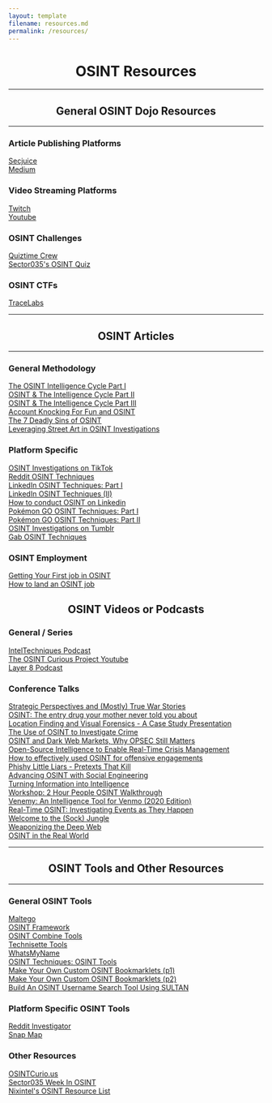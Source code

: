 ```yaml
---
layout: template
filename: resources.md
permalink: /resources/
---
```

<center><h1>OSINT Resources</h1></center>
<hr>

<center><h2>General OSINT Dojo Resources</h2></center>
<hr>

<h3>Article Publishing Platforms</h3>
<a href="https://www.secjuice.com/join-secjuice-writing-team/">Secjuice</a> <br>
<a href="https://about.medium.com/creators/">Medium</a><br>

<h3>Video Streaming Platforms</h3>
<a href="https://www.twitch.tv/">Twitch</a><br>
<a href="https://www.youtube.com">Youtube</a><br>

<h3>OSINT Challenges</h3>
<a href="https://twitter.com/quiztime">Quiztime Crew</a><br>
<a href="https://twitter.com/Sector035/status/1211038518635614208">Sector035's OSINT Quiz</a><br>

<h3>OSINT CTFs</h3>
<a href="https://www.tracelabs.org/initiatives/search-party">TraceLabs</a><br>

<hr>
<center><h2>OSINT Articles</h2></center>
<hr>

<h3>General Methodology</h3>
<a href="https://www.secjuice.com/the-osint-intelligence-cycle-part-i-planning-and-direction/">The OSINT Intelligence Cycle Part I</a><br>
<a href="https://www.secjuice.com/osint-and-the-intelligence-cycle-part-ii-collection/">OSINT & The Intelligence Cycle Part II</a><br>
<a href="https://www.secjuice.com/osint-the-intelligence-cycle-part-iii-processing-raw-intelligence/">OSINT & The Intelligence Cycle Part III</a><br>
<a href="https://www.secjuice.com/account-recovery-osint/">Account Knocking For Fun and OSINT</a><br>
<a href="https://www.secjuice.com/the-7-deadly-sins-of-osint/">The 7 Deadly Sins of OSINT</a><br>
<a href="https://www.secjuice.com/street-art-in-osint-investigations/">Leveraging Street Art in OSINT Investigations</a><br>

<h3>Platform Specific</h3>
<a href="https://www.secjuice.com/osint-investigations-on-tiktok/">OSINT Investigations on TikTok</a><br>
<a href="https://www.secjuice.com/reddit-osint-techniques/">Reddit OSINT Techniques</a><br>
<a href="https://www.secjuice.com/linkedin-osint-part-1/">LinkedIn OSINT Techniques: Part I</a><br>
<a href="https://www.secjuice.com/linkedin-osint-techniques-part-ii/">LinkedIn OSINT Techniques (II)</a><br>
<a href="https://www.osintme.com/index.php/2020/04/26/how-to-conduct-osint-on-linkedin/">How to conduct OSINT on Linkedin</a><br>
<a href="https://www.secjuice.com/pokemon-go-osint-techniques/">Pokémon GO OSINT Techniques: Part I</a><br>
<a href="https://www.secjuice.com/part-2-pokemon-osint-techniques/">Pokémon GO OSINT Techniques: Part II</a><br>
<a href="https://www.secjuice.com/tumblr-osint/">OSINT Investigations on Tumblr</a><br>
<a href="https://www.secjuice.com/investigate-gab-users-osint/">Gab OSINT Techniques</a><br>

<h3>OSINT Employment</h3>
<a href="https://www.secjuice.com/landing-your-first-job-in-osint/">Getting Your First job in OSINT</a><br>
<a href="https://osintcurio.us/2020/04/01/how-to-land-an-osint-job/">How to land an OSINT job</a><br>

<center><h2>OSINT Videos or Podcasts</h2></center>

<h3>General / Series</h3>
<a href="https://inteltechniques.com/podcast.html">IntelTechniques Podcast</a><br>
<a href="https://www.youtube.com/channel/UCjzceWf-OT3ImIKztzGkipA">The OSINT Curious Project Youtube</a><br>
<a href="https://layer8conference.com/the-layer-8-podcast/">Layer 8 Podcast</a><br>

<h3>Conference Talks</h3>
<a href="https://www.youtube.com/watch?v=U6fdUoEyPms">Strategic Perspectives and (Mostly) True War Stories</a><br>
<a href="https://www.youtube.com/watch?v=Kl5Ivl0dQZo">OSINT: The entry drug your mother never told you about</a><br>
<a href="https://www.youtube.com/watch?v=fkTvxlOgwoc">Location Finding and Visual Forensics - A Case Study Presentation</a><br>
<a href="https://www.youtube.com/watch?v=jojJdjF5zD8">The Use of OSINT to Investigate Crime</a><br>
<a href="https://www.youtube.com/watch?v=IqZZU9lFlF4">OSINT and Dark Web Markets, Why OPSEC Still Matters</a><br>
<a href="https://www.youtube.com/watch?v=yvg9tLPKnUE">Open-Source Intelligence to Enable Real-Time Crisis Management</a><br>
<a href="https://www.youtube.com/watch?v=qqba_49bi2w">How to effectively used OSINT for offensive engagements</a><br>
<a href="https://www.youtube.com/watch?v=_G19KD5CrEU">Phishy Little Liars - Pretexts That Kill</a><br>
<a href="https://www.youtube.com/watch?v=WLWvaST7Grw">Advancing OSINT with Social Engineering</a><br>
<a href="https://www.youtube.com/watch?v=9-IHQEryuZ0">Turning Information into Intelligence</a><br>
<a href="https://www.youtube.com/watch?v=EePeB9A2ZAk">Workshop: 2 Hour People OSINT Walkthrough</a><br>
<a href="https://www.youtube.com/watch?v=MKzaNWs79rA">Venemy: An Intelligence Tool for Venmo (2020 Edition)</a><br>
<a href="https://www.youtube.com/watch?v=yrOOdq25wMw">Real-Time OSINT: Investigating Events as They Happen</a><br>
<a href="https://www.youtube.com/watch?v=v8EP6xOcB8M">Welcome to the (Sock) Jungle </a><br>
<a href="https://www.youtube.com/watch?v=eLL6BPKvwlg">Weaponizing the Deep Web</a><br>
<a href="https://www.youtube.com/watch?v=DSEGmdzs9Kg">OSINT in the Real World</a><br>

<hr>
<center><h2>OSINT Tools and Other Resources</h2></center>
<hr>

<h3>General OSINT Tools</h3>
<a href="https://www.maltego.com/">Maltego</a><br>
<a href="https://osintframework.com/">OSINT Framework</a><br>
<a href="https://www.osintcombine.com/tools">OSINT Combine Tools</a><br>
<a href="https://www.technisette.com/p/tools">Technisette Tools</a><br>
<a href="https://whatsmyname.app/">WhatsMyName</a><br>
<a href="https://www.osinttechniques.com/osint-tools.html">OSINT Techniques: OSINT Tools</a><br>
<a href="https://www.secjuice.com/osint-bookmarklet-tools/">Make Your Own Custom OSINT Bookmarklets (p1)</a><br>
<a href="https://www.secjuice.com/make-your-own-custom-osint-bookmarklet-tools-part-ii/">Make Your Own Custom OSINT Bookmarklets (p2)</a><br>
<a href="https://www.secjuice.com/osint-username-search-tool/">Build An OSINT Username Search Tool Using SULTAN</a><br>

<h3>Platform Specific OSINT Tools</h3>
<a href="https://www.redditinvestigator.com/">Reddit Investigator</a><br>
<a href="https://map.snapchat.com/">Snap Map</a><br>

<h3>Other Resources</h3>
<a href="https://osintcurio.us/">OSINTCurio.us</a><br>
<a href="https://sector035.nl/articles/category:week-in-osint">Sector035 Week In OSINT</a><br>
<a href="https://start.me/p/rx6Qj8/nixintel-s-osint-resource-list">Nixintel's OSINT Resource List</a><br>




